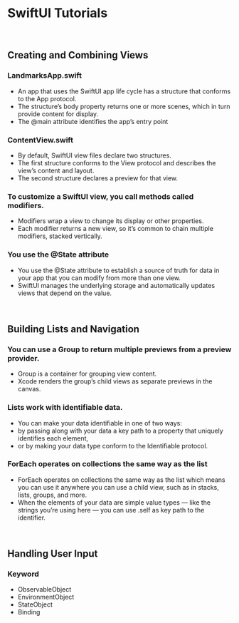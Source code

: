 # SwiftUI Tutorials

<br>

## Creating and Combining Views

### LandmarksApp.swift
- An app that uses the SwiftUI app life cycle has a structure that conforms to the App protocol. 
- The structure’s body property returns one or more scenes, which in turn provide content for display.
- The @main attribute identifies the app’s entry point

### ContentView.swift
- By default, SwiftUI view files declare two structures.
- The first structure conforms to the View protocol and describes the view’s content and layout.
- The second structure declares a preview for that view.

### To customize a SwiftUI view, you call methods called modifiers.
- Modifiers wrap a view to change its display or other properties.
- Each modifier returns a new view, so it’s common to chain multiple modifiers, stacked vertically.

### You use the @State attribute
- You use the @State attribute to establish a source of truth for data in your app that you can modify from more than one view.
- SwiftUI manages the underlying storage and automatically updates views that depend on the value.

<br>

## Building Lists and Navigation

### You can use a Group to return multiple previews from a preview provider.
- Group is a container for grouping view content. 
- Xcode renders the group’s child views as separate previews in the canvas.

### Lists work with identifiable data.
- You can make your data identifiable in one of two ways: 
- by passing along with your data a key path to a property that uniquely identifies each element,
- or by making your data type conform to the Identifiable protocol.

### ForEach operates on collections the same way as the list
- ForEach operates on collections the same way as the list which means you can use it anywhere you can use a child view, such as in stacks, lists, groups, and more.
- When the elements of your data are simple value types — like the strings you’re using here — you can use \.self as key path to the identifier.

<br>

## Handling User Input

### Keyword
- ObservableObject
- EnvironmentObject
- StateObject
- Binding
